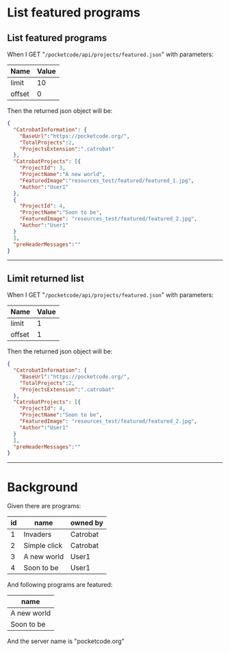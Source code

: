 # List featured programs
> 

## List featured programs
> 

When I GET "`/pocketcode/api/projects/featured.json`" with parameters:

| Name | Value |
| --- | --- |
| limit | 10 |
| offset | 0 |
   
Then the returned json object will be:
```json
{
  "CatrobatInformation": {
    "BaseUrl":"https://pocketcode.org/",
    "TotalProjects":2,
    "ProjectsExtension":".catrobat"
  },
  "CatrobatProjects": [{
    "ProjectId": 3,
    "ProjectName":"A new world",
    "FeaturedImage":"resources_test/featured/featured_1.jpg",
    "Author":"User1"
  },
  {
    "ProjectId": 4,
    "ProjectName":"Soon to be",
    "FeaturedImage": "resources_test/featured/featured_2.jpg",
    "Author":"User1"
  }
  ],
  "preHeaderMessages":""
}
```
 
 


---

## Limit returned list
> 

When I GET "`/pocketcode/api/projects/featured.json`" with parameters:

| Name | Value |
| --- | --- |
| limit | 1 |
| offset | 1 |
   
Then the returned json object will be:
```json
{
  "CatrobatInformation": {
    "BaseUrl":"https://pocketcode.org/",
    "TotalProjects":2,
    "ProjectsExtension":".catrobat"
  },
  "CatrobatProjects": [{
    "ProjectId": 4,
    "ProjectName":"Soon to be",
    "FeaturedImage": "resources_test/featured/featured_2.jpg",
    "Author":"User1"
  }
  ],
  "preHeaderMessages":""
}
```
 
 


---

  
# Background

Given there are programs:

| id | name | owned by |
| --- | --- | --- |
| 1 | Invaders | Catrobat |
| 2 | Simple click | Catrobat |
| 3 | A new world | User1 |
| 4 | Soon to be | User1 |
   
And following programs are featured:

| name |
| --- |
| A new world |
| Soon to be |
   
And the server name is &quot;pocketcode.org&quot;
 
 